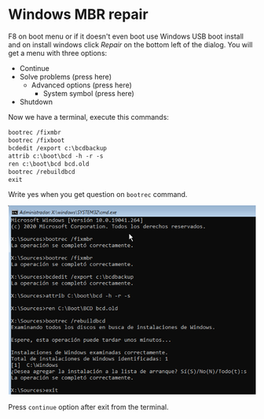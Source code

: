# Windows MBR repair

F8 on boot menu or if it doesn't even boot use Windows USB boot install and on install windows click *Repair* on the bottom left of the dialog. You will get a menu with three options:

* Continue
* Solve problems (press here)
  * Advanced options (press here)
    * System symbol (press here)
* Shutdown


Now we have a terminal, execute this commands:

```
bootrec /fixmbr
bootrec /fixboot
bcdedit /export c:\bcdbackup
attrib c:\boot\bcd -h -r -s
ren c:\boot\bcd bcd.old
bootrec /rebuildbcd
exit
```

Write yes when you get question on `bootrec` command.

![Windows terminal](/img/windows-mbr.png)

Press `continue` option after exit from the terminal.


